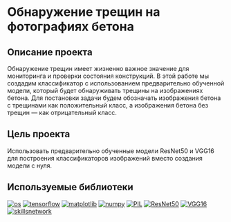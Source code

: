 # Обнаружение трещин на фотографиях бетона

## Описание проекта

Обнаружение трещин имеет жизненно важное значение для мониторинга и проверки состояния конструкций. В этой работе мы создадим классификатор с использованием предварительно обученной модели, который будет обнаруживать трещины на изображениях бетона. Для постановки задачи будем обозначать изображения бетона с трещинами как положительный класс, а изображения бетона без трещин — как отрицательный класс.

## Цель проекта

Использовать предварительно обученные модели ResNet50 и VGG16 для построения классификаторов изображений вместо создания модели с нуля.

## Используемые библиотеки

[![os](https://img.shields.io/badge/os-2.2.1-blue)](https://docs.python.org/3/library/os.html)
[![tensorflow](https://img.shields.io/badge/tensorflow-2.6.0-orange)](https://www.tensorflow.org/)
[![matplotlib](https://img.shields.io/badge/matplotlib-3.4.3-blue)](https://matplotlib.org/)
[![numpy](https://img.shields.io/badge/numpy-1.21.2-orange)](https://numpy.org/)
[![PIL](https://img.shields.io/badge/PIL-8.3.2-blue)](https://pillow.readthedocs.io/)
[![ResNet50](https://img.shields.io/badge/ResNet50-pretrained-blue)](https://keras.io/api/applications/resnet/)
[![VGG16](https://img.shields.io/badge/VGG16-pretrained-blue)](https://keras.io/api/applications/vgg/)
[![skillsnetwork](https://img.shields.io/badge/skillsnetwork-0.1.0-orange)](https://skills.network/)